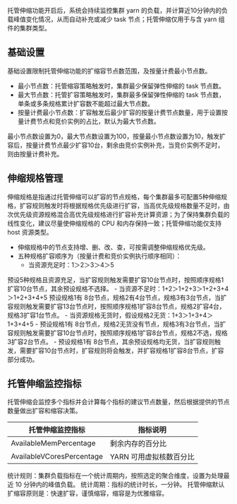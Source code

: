 托管伸缩功能开启后，系统会持续监控集群 yarn 的负载，并计算近10分钟内的负载峰值变化情况，从而自动补充或减少 task 节点；托管伸缩仅用于与含 yarn 组件的集群类型。
## 基础设置
基础设置限制托管伸缩功能的扩缩容节点数范围，及按量计费最小节点数。
- 最小节点数：托管缩容策略触发时，集群最少保留弹性伸缩的 task 节点数。
- 最大节点数：托管扩容策略触发时，集群最多保留弹性伸缩的 task 节点数，单条或多条规格累计扩容数不能超过最大节点数。
- 按量计费最小节点数：扩容触发后最少扩容的按量计费节点数量，用于设置按量计费节点和竞价实例的占比，默认为最大节点数。
<dx-alert infotype="explain" title="例如">
最小节点数设置为0，最大节点数设置为100，按量最小节点数设置为10，触发扩容后，按量计费节点最少扩容10台，剩余由竞价实例补充，当竞价实例不足时，则由按量计费补充。
</dx-alert>

## 伸缩规格管理
伸缩规格是指通过托管伸缩可以扩容的节点规格，每个集群最多可配置5种伸缩规格，扩容规则触发时将根据规格优先级进行扩容，当高优先级规格数量不足时，由次优先级资源规格混合高优先级规格进行扩容补充计算资源；为了保持集群负载的线性变化，建议尽量使伸缩规格的 CPU 和内存保持一致；托管伸缩功能仅支持 host 资源类型。
- 伸缩规格中的节点支持增、删、改、查，可按需调整伸缩规格优先级。
- 五种规格扩容顺序为（按量计费和竞价实例执行顺序相同）：
	- 当资源充足时：1＞2＞3＞4＞5
<dx-alert infotype="explain" title="例如">
预设5种规格且资源充足，当扩容规则触发需要扩容10台节点时，按照顺序规格1扩容10台节点，其余预设规格不选择。
</dx-alert>
	- 当资源不足时：1+2＞1+2+3＞1+2+3+4＞1+2+3+4+5
<dx-alert infotype="explain" title="例如">
预设规格1有 8台节点，规格2有4台节点，规格3有3台节点，当扩容规则触发需要扩容13台节点时，按照顺序规格1扩容8台节点，规格2扩容4台，规格3扩容1台节点。
</dx-alert>
	- 当资源规格无货时，假设规格2无货：1+3＞1+3+4＞1+3+4+5
<dx-alert infotype="explain" title="例如">
- 预设规格1有 8台节点，规格2无货没有节点，规格3有3台节点，当扩容规则触发需要扩容10台节点时，按照顺序规格1扩容8台节点，规格2不选，规格3扩容2台节点。
- 预设规格1有 8台节点，其余预设规格均无货，当扩容规则触发，需要扩容10台节点时，扩容规则将会触发，并扩容规格1扩容8台节点，扩容部分成功。
</dx-alert>

## 托管伸缩监控指标
托管伸缩会监控多个指标并会计算每个指标的建议节点数量，然后根据提供的节点数量做出扩容和缩容决策。

| 托管伸缩监控指标 | 指标说明 | 
|---------|---------|
| AvailableMemPercentage	| 剩余内存的百分⽐| 
| AvailableVCoresPercentage	| YARN 可用虚拟核数百分比| 

统计规则：集群负载指标在⼀个统计周期内，按照选定的聚合维度，设置为处理最近 10 分钟内的峰值负载。
统计周期：指标的统计时⻓，⼀分钟。
托管伸缩默认扩缩容原则是：快速扩容，谨慎缩容，缩容是为优雅缩容。

